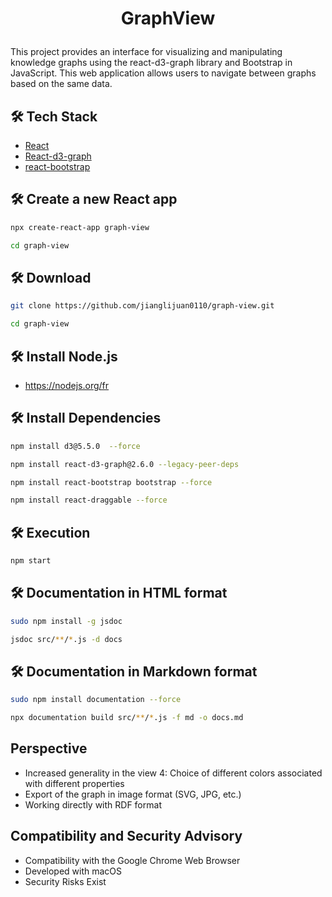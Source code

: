 
# <p align="center">GraphView</p>
This project provides an interface for visualizing and manipulating knowledge graphs using the react-d3-graph library and Bootstrap in JavaScript. This web application allows users to navigate between graphs based on the same data.
## 🛠️ Tech Stack
- [React](https://reactjs.org/)
- [React-d3-graph](https://danielcaldas.github.io/react-d3-graph/docs/)
- [react-bootstrap](https://react-bootstrap.github.io/docs/components/accordion/)

## 🛠️ Create a new React app


```bash
npx create-react-app graph-view  
```
```bash
cd graph-view 
```

## 🛠️ Download

```bash
git clone https://github.com/jianglijuan0110/graph-view.git
```
```bash
cd graph-view 
```
## 🛠️ Install Node.js
- https://nodejs.org/fr

## 🛠️ Install Dependencies    



```bash
npm install d3@5.5.0  --force
```

```bash
npm install react-d3-graph@2.6.0 --legacy-peer-deps
```

```bash
npm install react-bootstrap bootstrap --force 
```
```bash
npm install react-draggable --force
```

## 🛠️ Execution    
```bash
npm start
```
## 🛠️ Documentation in HTML format
```bash
sudo npm install -g jsdoc
```
```bash
jsdoc src/**/*.js -d docs
```

## 🛠️ Documentation in Markdown format
```bash
sudo npm install documentation --force

```

```bash
npx documentation build src/**/*.js -f md -o docs.md

```

## Perspective
- Increased generality in the view 4: Choice of different colors associated with different properties
- Export of the graph in image format (SVG, JPG, etc.)
- Working directly with RDF format

## Compatibility and Security Advisory
- Compatibility with the Google Chrome Web Browser
- Developed with macOS
- Security Risks Exist


        
